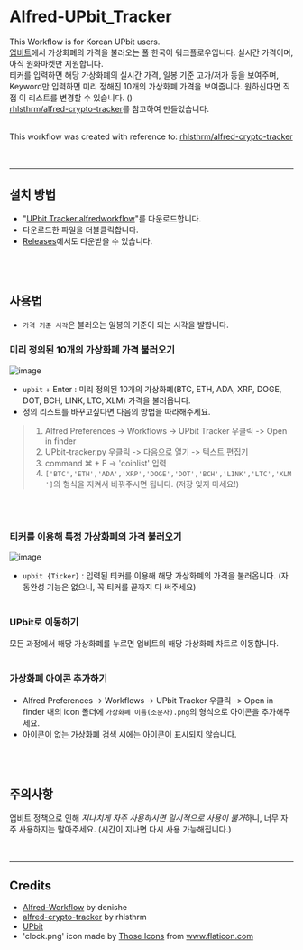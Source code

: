 # Alfred-UPbit_Tracker
This Workflow is for Korean UPbit users.  
[업비트](https://upbit.com/home)에서 가상화폐의 가격을 불러오는 풀 한국어 워크플로우입니다. 실시간 가격이며, 아직 원화마켓만 지원합니다.  
티커를 입력하면 해당 가상화폐의 실시간 가격, 일봉 기준 고가/저가 등을 보여주며, Keyword만 입력하면 미리 정해진 10개의 가상화폐 가격을 보여줍니다. 원하신다면 직접 이 리스트를 변경할 수 있습니다. ()  
[rhlsthrm/alfred-crypto-tracker](https://github.com/rhlsthrm/alfred-crypto-tracker)를 참고하여 만들었습니다.<br/><br/>
  
This workflow was created with reference to: [rhlsthrm/alfred-crypto-tracker](https://github.com/rhlsthrm/alfred-crypto-tracker)<br/><br/><br/>
  
-------------------
## 설치 방법
* "[UPbit Tracker.alfredworkflow](https://github.com/custardcream98/Alfred-UPbit_Tracker/raw/main/UPbit%20Tracker.alfredworkflow)"를 다운로드합니다.
* 다운로드한 파일을 더블클릭합니다.
* [Releases](https://github.com/custardcream98/Alfred-UPbit_Tracker/releases)에서도 다운받을 수 있습니다.<br/><br/><br/><br/>


## 사용법
* `가격 기준 시각`은 불러오는 일봉의 기준이 되는 시각을 발합니다.
### 미리 정의된 10개의 가상화폐 가격 불러오기
![image](https://user-images.githubusercontent.com/87423085/131241334-9eff3a89-c103-4dee-9d77-efcdaba12ad0.png)
* `upbit` + Enter : 미리 정의된 10개의 가상화폐(BTC, ETH, ADA, XRP, DOGE, DOT, BCH, LINK, LTC, XLM) 가격을 불러옵니다.
* 정의 리스트를 바꾸고싶다면 다음의 방법을 따라해주세요.
>1. Alfred Preferences -> Workflows -> UPbit Tracker 우클릭 -> Open in finder
>2. UPbit-tracker.py 우클릭 -> 다음으로 열기 -> 텍스트 편집기
>3. command ⌘ + F -> 'coinlist' 입력
>4. `['BTC','ETH','ADA','XRP','DOGE','DOT','BCH','LINK','LTC','XLM']`의 형식을 지켜서 바꿔주시면 됩니다. (저장 잊지 마세요!)

<br/><br/>
### 티커를 이용해 특정 가상화폐의 가격 불러오기
![image](https://user-images.githubusercontent.com/87423085/131241677-ced95757-1fbc-4307-9bca-210de75a2558.png)
* `upbit {Ticker}` : 입력된 티커를 이용해 해당 가상화폐의 가격을 불러옵니다. (자동완성 기능은 없으니, 꼭 티커를 끝까지 다 써주세요)
<br/><br/>
### UPbit로 이동하기
모든 과정에서 해당 가상화폐를 누르면 업비트의 해당 가상화폐 차트로 이동합니다.
<br/><br/>
### 가상화폐 아이콘 추가하기
* Alfred Preferences -> Workflows -> UPbit Tracker 우클릭 -> Open in finder 내의 icon 폴더에 `가상화폐 이름(소문자).png`의 형식으로 아이콘을 추가해주세요.
* 아이콘이 없는 가상화폐 검색 시에는 아이콘이 표시되지 않습니다.
<br/><br/><br/><br/>
## 주의사항
업비트 정책으로 인해 *지나치게 자주 사용하시면 일시적으로 사용이 불가*하니, 너무 자주 사용하지는 말아주세요. (시간이 지나면 다시 사용 가능해집니다.)<br/><br/><br/>  

--------------------
## Credits
* [Alfred-Workflow](https://github.com/deanishe/alfred-workflow) by denishe
* [alfred-crypto-tracker](https://github.com/rhlsthrm/alfred-crypto-tracker) by rhlsthrm
* [UPbit](https://upbit.com/home)
* 'clock.png' icon made by <a href="https://www.flaticon.com/authors/those-icons" title="Those Icons">Those Icons</a> from <a href="https://www.flaticon.com/" title="Flaticon">www.flaticon.com</a></div>
